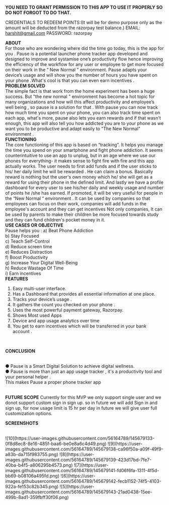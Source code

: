 **YOU NEED TO GRANT PERMISSION TO THIS APP TO USE IT PROPERLY SO DO NOT FORGOT TO DO THAT.**

CREDENTIALS TO REDEEM POINTS:(It will be for demo purpose only as the amount will be deducted from the razorpay test balance.)
EMAIL: harshit@gmail.com
PASSWORD: razorpay

**ABOUT**
<br>
For those who are wondering where did the time go today, this is the app for you .
Pause is a potential launcher phone tracker app developed and designed to improve and
systamise one’s productivity flow hence improving the efficiency of the workflow for any user
or employee to get more focused on their work in the “ New Normal ” environment.
Pause adapts your device’s usage and will show you the number of hours you have spent on
your phone .What's cool is that you can even earn incentives .
<br>
**PROBLEM SOLVED**
<br>
The simple fact is that work from the home experiment has been a huge success. But "the
new normal " environment has become a hot topic for many organizations and how will this
affect productivity and employee’s well being , so pause is a solution for that .
With pause you can now track how much time you spent on your phone, you can also track
time spent on each app, what's more, pause also lets you earn rewards and if that wasn't
enough, this app will also tell you how addicted you are to your phone as we want you to be
productive and adapt easily to "The New Normal" environment .
<br>
**FUNCTIONING**
<br>
The core functioning of this app is based on “tracking”. It helps you manage the time you
spend on your smartphone and fight phone addiction.
It seems counterintuitive to use an app to unplug, but in an age where we use our phones for
everything- it makes sense to fight fire with fire and this app actually works.
The user needs to first add funds and if the user sticks to his/ her daily limit he will be
rewarded . He can claim a bonus. Basically reward is nothing but the user's own money
which he/ she will get as a reward for using their phone in the defined limit. And lastly we
have a profile dashboard for every user to see his/her daily and weekly usage and number
of points he /she has earned. If promoted, it will be very useful for people in the “New Normal
“ environment .
It can be used by companies so that employees can focus on their work, companies will add
funds in the employee's account and they can get incentives
Not only companies, It can be used by parents to make their children be more focused
towards study and they can fund children's pocket money in it.
<br>
**USE CASES OR OBJECTIVE**
<br>
Pause helps you :
a) Beat Phone Addiction
<br>
b) Stay Focused
<br>
c) Teach Self-Control
<br>
d) Reduce screen time
<br>
e) Reduces Distraction
<br>
f) Boost Productivity
<br>
g) Increase Your Digital Well-Being
<br>
h) Reduce Wastage Of Time
<br>
i) Earn incentives
<br>
**FEATURES**
<br>
1) Easy multi-user interface.
2) Has a Dashboard that provides all essential information at one place.
3) Tracks your device’s usage .
4) It gathers the count you checked on your phone .
5) Uses the most powerful payment gateway, Razorpay.
6) Shows Most used Apps
7) Device and app usage analytics over time
8) You get to earn incentives which will be transferred in your bank account .
<br>

**CONCLUSION**

<br>
● Pause is a Smart Digital Solution to achieve digital wellness.
<br>
● Pause is more than just an app usage tracker , it's a productivity tool and your
personal helper .
<br>
This makes Pause a proper phone tracker app
<br>
<br>

**FUTURE SCOPE**
Currently for this MVP we only support single user and we donot support custom sign in sign up. so in future we will add Sign in and sign up, for now usage limit is 15 hr per day in future we will give user full customization options.

**SCREENSHOTS**

<br>
![10](https://user-images.githubusercontent.com/56164789/145679133-0f8d8ec8-8e16-485f-baa6-be0e8a6c4d49.png)
![9](https://user-images.githubusercontent.com/56164789/145679138-ca96f50a-a09f-49f9-a83b-da715f983755.png)
![8](https://user-images.githubusercontent.com/56164789/145679139-423d17bd-7fe7-40ba-b4f5-a806295b4573.png)
![7](https://user-images.githubusercontent.com/56164789/145679141-fd06f6fa-1311-4f5d-bb69-b08106a495fd.png)
![6](https://user-images.githubusercontent.com/56164789/145679142-fecb1152-74f5-4103-922a-fe153c82b345.png)
![5](https://user-images.githubusercontent.com/56164789/145679143-21ad0438-15ee-499b-8ad1-359fbff30f06.png)
